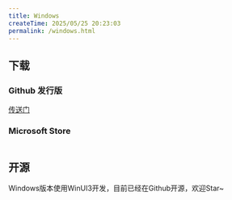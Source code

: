 ```yaml
---
title: Windows
createTime: 2025/05/25 20:23:03
permalink: /windows.html
---
```


<script setup>
import RepoCard from 'vuepress-theme-plume/features/RepoCard.vue'
const msStoreImgSrc = `https://get.microsoft.com/images/zh-cn ${document.documentElement.getAttribute('data-theme') || 'dark'}.svg`
</script>

## 下载

### Github 发行版

[传送门](https://github.com/AZ-Studio-2023/RailGo/releases)

### Microsoft Store

[<img :src="msStoreImgSrc" width="200"/>](https://apps.microsoft.com/detail/9ntrz0dmckgz?mode=mini)

## 开源

Windows版本使用WinUI3开发，目前已经在Github开源，欢迎Star~

<RepoCard repo="AZ-Studio-2023/RailGo" />
